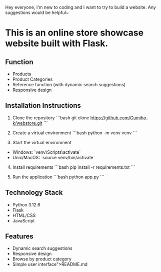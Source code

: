 Hey everyone, I'm new to coding and I want to try to build a website. Any suggestions would be helpful~

# This is an online store showcase website built with Flask.

## Function
- Products
- Product Categories
- Reference function (with dynamic search suggestions)
- Responsive design

## Installation Instructions
1. Clone the repository
\`\`\`bash
git clone https://github.com/Gumiho-k/webstore.git
\`\`\`

2. Create a virtual environment 
\`\`\`bash
python -m venv venv
\`\`\`

3. Start the virtual environment
- Windows: \`venv\Scripts\activate\`
- Unix/MacOS: \`source venv/bin/activate\`

4. Install requirements
\`\`\`bash
pip install -r requirements.txt
\`\`\`

5. Run the application
\`\`\`bash
python app.py
\`\`\`

## Technology Stack
- Python 3.12.6
- Flask
- HTML/CSS
- JavaScript

## Features
- Dynamic search suggestions
- Responsive design
- Browse by product category
- Simple user interface">README.md